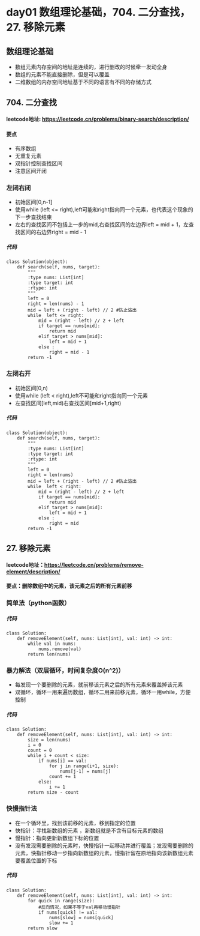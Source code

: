 # day01 数组理论基础，704. 二分查找，27. 移除元素  
## 数组理论基础
- 数组元素内存空间的地址是连续的，进行删改的时候牵一发动全身
- 数组的元素不能直接删除，但是可以覆盖
- 二维数组的内存空间地址基于不同的语言有不同的存储方式
## 704. 二分查找
#### leetcode地址: https://leetcode.cn/problems/binary-search/description/
#### 要点
- 有序数组
- 无重复元素
- 双指针控制查找区间
- 注意区间开闭
### 左闭右闭
- 初始区间[0,n-1]
- 使用while (left <= right),left可能和right指向同一个元素，也代表这个现象的下一步查找结束
- 左右的查找区间不包括上一步的mid,右查找区间的左边界left = mid + 1，左查找区间的右边界right = mid - 1
##### 代码
    class Solution(object):
        def search(self, nums, target):
            """
            :type nums: List[int]
            :type target: int
            :rtype: int
            """
            left = 0
            right = len(nums) - 1 
            mid = left + (right - left) // 2 #防止溢出
            while  left <= right:
                mid = (right - left) // 2 + left
                if target == nums[mid]:
                    return mid
                elif target > nums[mid]:
                    left = mid + 1 
                else :
                    right = mid - 1
            return -1


### 左闭右开
- 初始区间[0,n)
- 使用while (left < right),left不可能和right指向同一个元素
- 左查找区间[left,mid)右查找区间[mid+1,right)
##### 代码
    class Solution(object):
        def search(self, nums, target):
            """
            :type nums: List[int]
            :type target: int
            :rtype: int
            """
            left = 0
            right = len(nums)  
            mid = left + (right - left) // 2 #防止溢出
            while  left < right:
                mid = (right - left) // 2 + left
                if target == nums[mid]:
                    return mid
                elif target > nums[mid]:
                    left = mid + 1 
                else :
                    right = mid
            return -1

## 27. 移除元素
#### leetcode地址：https://leetcode.cn/problems/remove-element/description/
#### 要点：删除数组中的元素，该元素之后的所有元素前移
### 简单法（python函数）
##### 代码
    class Solution:
        def removeElement(self, nums: List[int], val: int) -> int:
            while val in nums:
                nums.remove(val)
            return len(nums)
            
### 暴力解法（双层循环，时间复杂度O(n^2)）
- 每发现一个要删除的元素，就前移该元素之后的所有元素来覆盖掉该元素
- 双循环，循环一用来遍历数组，循环二用来前移元素，循环一用while，方便控制
##### 代码
    class Solution:
        def removeElement(self, nums: List[int], val: int) -> int:  
            size = len(nums)
            i = 0
            count = 0
            while i + count < size:
                if nums[i] == val:
                    for j in range(i+1, size):
                        nums[j-1] = nums[j]
                    count += 1
                else:
                    i += 1
            return size - count
  
### 快慢指针法
- 在一个循环里，找到该前移的元素，移到指定的位置
- 快指针：寻找新数组的元素 ，新数组就是不含有目标元素的数组
- 慢指针：指向更新新数组下标的位置
- 没有发现需要删除的元素时，快慢指针一起移动并进行覆盖；发现需要删除的元素，快指针移动一步指向新数组的元素，慢指针留在原地指向该新数组元素要覆盖位置的下标
##### 代码
    class Solution:
        def removeElement(self, nums: List[int], val: int) -> int:
            for quick in range(size):
                #反向情况，如果不等于val再移动慢指针
                if nums[quick] != val:
                    nums[slow] = nums[quick]
                    slow += 1
            return slow 




